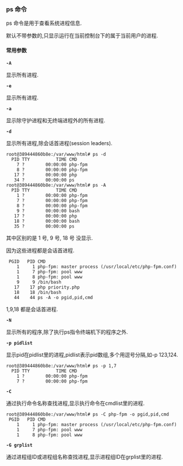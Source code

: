 ### ps 命令

ps 命令是用于查看系统进程信息.

默认不带参数的,只显示运行在当前控制台下的属于当前用户的进程.

#### 常用参数

**`-A`** 

显示所有进程.

**`-e`** 

显示所有进程.

**`-a`** 

显示除守护进程和无终端进程外的所有进程.

**`-d`**

显示所有进程,除会话首进程(session leaders).

```shell
root@389444860b8e:/var/www/html# ps -d
  PID TTY          TIME CMD
    7 ?        00:00:00 php-fpm
    8 ?        00:00:00 php-fpm
   17 ?        00:00:00 php
   34 ?        00:00:00 ps
root@389444860b8e:/var/www/html# ps -A
  PID TTY          TIME CMD
    1 ?        00:00:00 php-fpm
    7 ?        00:00:00 php-fpm
    8 ?        00:00:00 php-fpm
    9 ?        00:00:00 bash
   17 ?        00:00:00 php
   18 ?        00:00:00 bash
   35 ?        00:00:00 ps
```

其中区别的是 1 号, 9 号, 18 号 没显示.

因为这些进程都是会话首进程.

```shell
 PGID   PID CMD
    1     1 php-fpm: master process (/usr/local/etc/php-fpm.conf)
    1     7 php-fpm: pool www
    1     8 php-fpm: pool www
    9     9 /bin/bash
   17    17 php priority.php
   18    18 /bin/bash
   44    44 ps -A -o pgid,pid,cmd
```

1,9,18 都是会话首进程.

**`-N`**

显示所有的程序,除了执行ps指令终端机下的程序之外.

**`-p pidlist`**

显示pid在pidlist里的进程,pidlist表示pid数组,多个用逗号分隔,如-p 123,124.

```shell
root@389444860b8e:/var/www/html# ps -p 1,7
  PID TTY          TIME CMD
    1 ?        00:00:00 php-fpm
    7 ?        00:00:00 php-fpm
```

**`-C`**

通过执行命令名称查找进程,显示执行命令在cmdlist里的进程.

```shell
root@389444860b8e:/var/www/html# ps -C php-fpm -o pgid,pid,cmd
 PGID   PID CMD
    1     1 php-fpm: master process (/usr/local/etc/php-fpm.conf)
    1     7 php-fpm: pool www
    1     8 php-fpm: pool www
```

**`-G grplist`**

通过进程组ID或进程组名称查找进程,显示进程组ID在grplist里的进程.


